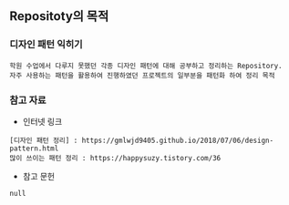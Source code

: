 ## Repositoty의 목적

### 디자인 패턴 익히기
    
    학원 수업에서 다루지 못했던 각종 디자인 패턴에 대해 공부하고 정리하는 Repository.
    자주 사용하는 패턴을 활용하여 진행하였던 프로젝트의 일부분을 패턴화 하여 정리 목적
    
    
### 참고 자료
  + 인터넷 링크
  ```
  [디자인 패턴 정리] : https://gmlwjd9405.github.io/2018/07/06/design-pattern.html 
  많이 쓰이는 패턴 정리 : https://happysuzy.tistory.com/36
  ```
  
  + 참고 문헌
  ```
  null
  ```
